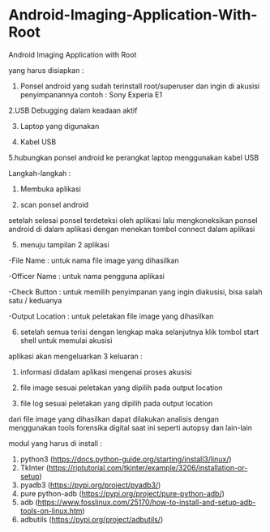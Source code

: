 # Android-Imaging-Application-With-Root
Android Imaging Application with Root

yang harus disiapkan :

1. Ponsel android yang sudah terinstall root/superuser dan ingin di akusisi penyimpanannya
contoh : Sony Experia E1

2.USB Debugging dalam keadaan aktif

3. Laptop yang digunakan

4. Kabel USB

5.hubungkan ponsel android ke perangkat laptop menggunakan kabel USB

Langkah-langkah :

1. Membuka aplikasi

2. scan ponsel android

setelah selesai ponsel terdeteksi oleh aplikasi lalu mengkoneksikan ponsel android di dalam aplikasi dengan menekan tombol
connect	dalam aplikasi

5. menuju tampilan 2 aplikasi

-File Name 	      : untuk nama file image yang dihasilkan

-Officer Name 	  : untuk nama pengguna aplikasi

-Check Button	    : untuk memilih penyimpanan yang ingin diakusisi, bisa salah satu / keduanya

-Output Location  : untuk peletakan file image yang dihasilkan

6. setelah semua terisi dengan lengkap maka selanjutnya klik tombol start shell untuk memulai akusisi

aplikasi akan mengeluarkan 3 keluaran :

1. informasi didalam aplikasi mengenai proses akusisi

2. file image sesuai peletakan yang dipilih pada output location

3. file log sesuai peletakan yang dipilih pada output location

dari file image yang dihasilkan dapat dilakukan analisis dengan menggunakan tools forensika digital saat ini seperti
autopsy dan lain-lain

modul yang harus di install :

1. python3 (https://docs.python-guide.org/starting/install3/linux/)
2. TkInter (https://riptutorial.com/tkinter/example/3206/installation-or-setup)
3. pyadb3 (https://pypi.org/project/pyadb3/)
4. pure python-adb (https://pypi.org/project/pure-python-adb/)
5. adb (https://www.fosslinux.com/25170/how-to-install-and-setup-adb-tools-on-linux.htm)
6. adbutils (https://pypi.org/project/adbutils/)
